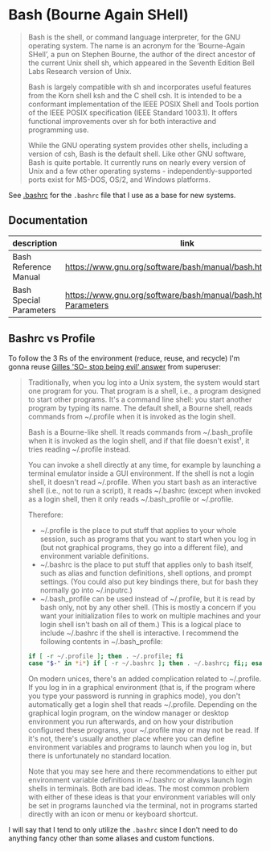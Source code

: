 # Bash (Bourne Again SHell)

> Bash is the shell, or command language interpreter, for the GNU operating system. The name is an acronym for the
> ‘Bourne-Again SHell’, a pun on Stephen Bourne, the author of the direct ancestor of the current Unix shell sh, which
> appeared in the Seventh Edition Bell Labs Research version of Unix.
>
> Bash is largely compatible with sh and incorporates useful features from the Korn shell ksh and the C shell csh. It is
> intended to be a conformant implementation of the IEEE POSIX Shell and Tools portion of the IEEE POSIX specification
> (IEEE Standard 1003.1). It offers functional improvements over sh for both interactive and programming use.
>
> While the GNU operating system provides other shells, including a version of csh, Bash is the default shell. Like
> other GNU software, Bash is quite portable. It currently runs on nearly every version of Unix and a few other
> operating systems - independently-supported ports exist for MS-DOS, OS/2, and Windows platforms.

See [.bashrc](/shells/bash/.bashrc) for the `.bashrc` file that I use as a base for new systems.

## Documentation

| description             | link                                                                  |
|-------------------------|-----------------------------------------------------------------------|
| Bash Reference Manual   | https://www.gnu.org/software/bash/manual/bash.html                    |
| Bash Special Parameters | https://www.gnu.org/software/bash/manual/bash.html#Special-Parameters |

## Bashrc vs Profile

To follow the 3 Rs of the environment (reduce, reuse, and recycle) I'm gonna reuse [Gilles 'SO- stop being evil' answer](https://superuser.com/a/183980s)
from superuser:

> Traditionally, when you log into a Unix system, the system would start one program for you. That program is a shell,
> i.e., a program designed to start other programs. It's a command line shell: you start another program by typing its
> name. The default shell, a Bourne shell, reads commands from ~/.profile when it is invoked as the login shell.
>
> Bash is a Bourne-like shell. It reads commands from ~/.bash_profile when it is invoked as the login shell, and if that
> file doesn't exist¹, it tries reading ~/.profile instead.
>
> You can invoke a shell directly at any time, for example by launching a terminal emulator inside a GUI environment. If
> the shell is not a login shell, it doesn't read ~/.profile. When you start bash as an interactive shell (i.e., not to
> run a script), it reads ~/.bashrc (except when invoked as a login shell, then it only reads ~/.bash_profile or
> ~/.profile.
>
> Therefore:
>
> - ~/.profile is the place to put stuff that applies to your whole session, such as programs that you want to start
>   when you log in (but not graphical programs, they go into a different file), and environment variable definitions.
> - ~/.bashrc is the place to put stuff that applies only to bash itself, such as alias and function definitions, shell
>   options, and prompt settings. (You could also put key bindings there, but for bash they normally go into ~/.inputrc.)
> - ~/.bash_profile can be used instead of ~/.profile, but it is read by bash only, not by any other shell. (This is
>   mostly a concern if you want your initialization files to work on multiple machines and your login shell isn't bash
>   on all of them.) This is a logical place to include ~/.bashrc if the shell is interactive. I recommend the following
>   contents in ~/.bash_profile:
>
> ```bash
> if [ -r ~/.profile ]; then . ~/.profile; fi
> case "$-" in *i*) if [ -r ~/.bashrc ]; then . ~/.bashrc; fi;; esac
> ```
>
> On modern unices, there's an added complication related to ~/.profile. If you log in in a graphical environment (that
> is, if the program where you type your password is running in graphics mode), you don't automatically get a login
> shell that reads ~/.profile. Depending on the graphical login program, on the window manager or desktop environment
> you run afterwards, and on how your distribution configured these programs, your ~/.profile may or may not be read. If
> it's not, there's usually another place where you can define environment variables and programs to launch when you log
> in, but there is unfortunately no standard location.
>
> Note that you may see here and there recommendations to either put environment variable definitions in ~/.bashrc or
> always launch login shells in terminals. Both are bad ideas. The most common problem with either of these ideas is
> that your environment variables will only be set in programs launched via the terminal, not in programs started
> directly with an icon or menu or keyboard shortcut.

I will say that I tend to only utilize the `.bashrc` since I don't need to do anything fancy other than some aliases and
custom functions.